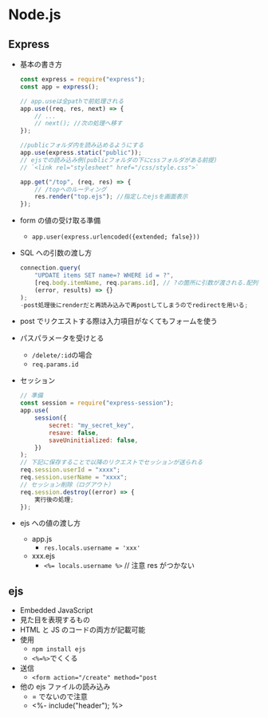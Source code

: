 # Node.js

## Express

-   基本の書き方

    ```js
    const express = require("express");
    const app = express();

    // app.useは全pathで前処理される
    app.use((req, res, next) => {
        // ...
        // next(); //次の処理へ移す
    });

    //publicフォルダ内を読み込めるようにする
    app.use(express.static("public"));
    // ejsでの読み込み例(publicフォルダの下にcssフォルダがある前提)
    // `<link rel="stylesheet" href="/css/style.css">`

    app.get("/top", (req, res) => {
        // /topへのルーティング
        res.render("top.ejs"); //指定したejsを画面表示
    });
    ```

-   form の値の受け取る準備
    -   `app.user(express.urlencoded({extended; false}))`
-   SQL への引数の渡し方

    ```js
    connection.query(
        "UPDATE items SET name=? WHERE id = ?",
        [req.body.itemName, req.params.id], // ?の箇所に引数が渡される.配列で渡す。
        (error, results) => {}
    );
    -post処理後にrenderだと再読み込みで再postしてしまうのでredirectを用いる;
    ```

-   post でリクエストする際は入力項目がなくてもフォームを使う
-   パスパラメータを受けとる
    -   `/delete/:id`の場合
    -   `req.params.id`
-   セッション
    ```js
    // 準備
    const session = require("express-session");
    app.use(
        session({
            secret: "my_secret_key",
            resave: false,
            saveUninitialized: false,
        })
    );
    // 下記に保存することで以降のリクエストでセッションが送られる
    req.session.userId = "xxxx";
    req.session.userName = "xxxx";
    // セッション削除（ログアウト）
    req.session.destroy((error) => {
        実行後の処理;
    });
    ```
-   ejs への値の渡し方
    -   app.js
        -   `res.locals.username = 'xxx'`
    -   xxx.ejs
        -   `<%= locals.username %>` // 注意 res がつかない

## ejs

-   Embedded JavaScript
-   見た目を表現するもの
-   HTML と JS のコードの両方が記載可能
-   使用
    -   `npm install ejs`
    -   `<%=%>`でくくる
-   送信
    -   `<form action="/create" method="post`
-   他の ejs ファイルの読み込み
    -   = でないので注意
    -   <%- include("header"); %>
